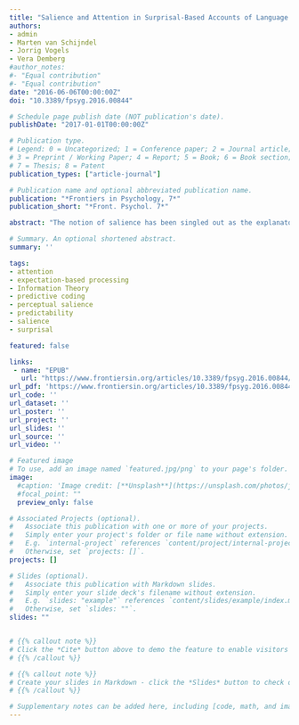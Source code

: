 ```yaml
---
title: "Salience and Attention in Surprisal-Based Accounts of Language Processing"
authors:
- admin
- Marten van Schijndel
- Jorrig Vogels
- Vera Demberg
#author_notes:
#- "Equal contribution"
#- "Equal contribution"
date: "2016-06-06T00:00:00Z"
doi: "10.3389/fpsyg.2016.00844"

# Schedule page publish date (NOT publication's date).
publishDate: "2017-01-01T00:00:00Z"

# Publication type.
# Legend: 0 = Uncategorized; 1 = Conference paper; 2 = Journal article;
# 3 = Preprint / Working Paper; 4 = Report; 5 = Book; 6 = Book section;
# 7 = Thesis; 8 = Patent
publication_types: ["article-journal"]

# Publication name and optional abbreviated publication name.
publication: "*Frontiers in Psychology, 7*"
publication_short: "*Front. Psychol. 7*"

abstract: "The notion of salience has been singled out as the explanatory factor for a diverse range of linguistic phenomena. In particular, perceptual salience (e.g., visual salience of objects in the world, acoustic prominence of linguistic sounds) and semantic-pragmatic salience (e.g., prominence of recently mentioned or topical referents) have been shown to influence language comprehension and production. A different line of research has sought to account for behavioral correlates of cognitive load during comprehension as well as for certain patterns in language usage using information-theoretic notions, such as surprisal. Surprisal and salience both affect language processing at different levels, but the relationship between the two has not been adequately elucidated, and the question of whether salience can be reduced to surprisal / predictability is still open. Our review identifies two main challenges in addressing this question: terminological inconsistency and lack of integration between high and low levels of representations in salience-based accounts and surprisal-based accounts. We capitalize upon work in visual cognition in order to orient ourselves in surveying the different facets of the notion of salience in linguistics and their relation with models of surprisal. We find that work on salience highlights aspects of linguistic communication that models of surprisal tend to overlook, namely the role of attention and relevance to current goals, and we argue that the Predictive Coding framework provides a unified view which can account for the role played by attention and predictability at different levels of processing and which can clarify the interplay between low and high levels of processes and between predictability-driven expectation and attention-driven focus."

# Summary. An optional shortened abstract.
summary: ''

tags:
- attention
- expectation-based processing
- Information Theory
- predictive coding
- perceptual salience
- predictability
- salience
- surprisal

featured: false

links:
 - name: "EPUB"
   url: "https://www.frontiersin.org/articles/10.3389/fpsyg.2016.00844/epub"
url_pdf: 'https://www.frontiersin.org/articles/10.3389/fpsyg.2016.00844/pdf'
url_code: ''
url_dataset: ''
url_poster: ''
url_project: ''
url_slides: ''
url_source: ''
url_video: ''

# Featured image
# To use, add an image named `featured.jpg/png` to your page's folder.
image:
  #caption: 'Image credit: [**Unsplash**](https://unsplash.com/photos/jdD8gXaTZsc)'
  #focal_point: ""
  preview_only: false

# Associated Projects (optional).
#   Associate this publication with one or more of your projects.
#   Simply enter your project's folder or file name without extension.
#   E.g. `internal-project` references `content/project/internal-project/index.md`.
#   Otherwise, set `projects: []`.
projects: []

# Slides (optional).
#   Associate this publication with Markdown slides.
#   Simply enter your slide deck's filename without extension.
#   E.g. `slides: "example"` references `content/slides/example/index.md`.
#   Otherwise, set `slides: ""`.
slides: ""


# {{% callout note %}}
# Click the *Cite* button above to demo the feature to enable visitors to import publication metadata into their reference management software.
# {{% /callout %}}

# {{% callout note %}}
# Create your slides in Markdown - click the *Slides* button to check out the example.
# {{% /callout %}}

# Supplementary notes can be added here, including [code, math, and images](https://wowchemy.com/docs/writing-markdown-latex/).
---
```

